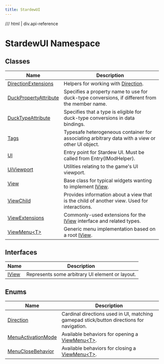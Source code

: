 ```yaml
---
title: StardewUI
---
```


<link rel="stylesheet" href="/StardewUI/stylesheets/reference.css" />

/// html | div.api-reference

# StardewUI Namespace

## Classes

| Name | Description |
| --- | --- |
| [DirectionExtensions](directionextensions.md) | Helpers for working with [Direction](direction.md). |
| [DuckPropertyAttribute](duckpropertyattribute.md) | Specifies a property name to use for duck-type conversions, if different from the member name. |
| [DuckTypeAttribute](ducktypeattribute.md) | Specifies that a type is eligible for duck-type conversions in data bindings. |
| [Tags](tags.md) | Typesafe heterogeneous container for associating arbitrary data with a view or other UI object. |
| [UI](ui.md) | Entry point for Stardew UI. Must be called from Entry(IModHelper). |
| [UiViewport](uiviewport.md) | Utilities relating to the game's UI viewport. |
| [View](view.md) | Base class for typical widgets wanting to implement [IView](iview.md). |
| [ViewChild](viewchild.md) | Provides information about a view that is the child of another view. Used for interactions. |
| [ViewExtensions](viewextensions.md) | Commonly-used extensions for the [IView](iview.md) interface and related types. |
| [ViewMenu&lt;T&gt;](viewmenu-1.md) | Generic menu implementation based on a root [IView](iview.md). |

## Interfaces

| Name | Description |
| --- | --- |
| [IView](iview.md) | Represents some arbitrary UI element or layout. |

## Enums

| Name | Description |
| --- | --- |
| [Direction](direction.md) | Cardinal directions used in UI, matching gamepad stick/button directions for navigation. |
| [MenuActivationMode](menuactivationmode.md) | Available behaviors for opening a [ViewMenu&lt;T&gt;](viewmenu-1.md). |
| [MenuCloseBehavior](menuclosebehavior.md) | Available behaviors for closing a [ViewMenu&lt;T&gt;](viewmenu-1.md). |

